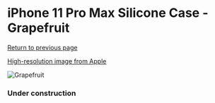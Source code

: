 # iPhone 11 Pro Max Silicone Case - Grapefruit

[Return to previous page](/iphone_11)

[High-resolution image from Apple](https://store.storeimages.cdn-apple.com/8756/as-images.apple.com/is/MY1H2?wid=4500&hei=4500&fmt=png)

<div style="width: 384px"><img src="/everyphone/MY1H2.png" alt="Grapefruit"></div>

### Under construction
